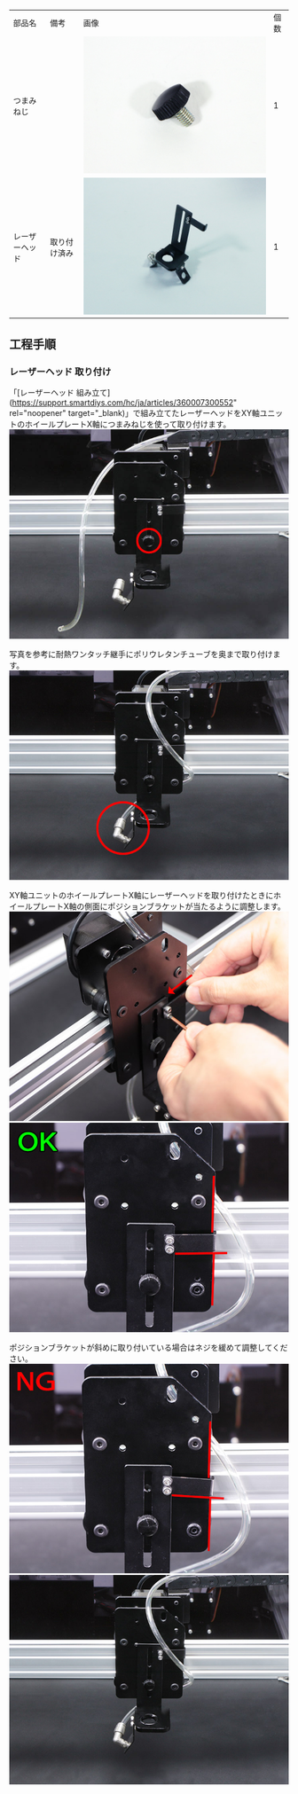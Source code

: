 <table class="packing-list">
    <tbody>
        <tr>
            <td>部品名</td>
            <td>備考</td>
            <td class="packing-img">画像</td>
            <td>個数</td>
        </tr>
        <tr>
            <td>つまみねじ</td>
            <td></td>
            <td><img src="images/025/packing/041.jpg" alt="つまみねじ"/></td>
            <td>1</td>
        </tr>
        <tr>
            <td>レーザーヘッド</td>
            <td>取り付け済み</td>
            <td><img src="images/025/packing/laserhead.jpg" alt="レーザーヘッド"/></td>
            <td>1</td>
        </tr>
    </tbody>
</table>

## 工程手順

### レーザーヘッド 取り付け

「[レーザーヘッド 組み立て](https://support.smartdiys.com/hc/ja/articles/360007300552" rel="noopener" target="_blank)」で組み立てたレーザーヘッドをXY軸ユニットのホイールプレートX軸につまみねじを使って取り付けます。
<img src="images/025/000.jpg"/>

写真を参考に耐熱ワンタッチ継手にポリウレタンチューブを奥まで取り付けます。
<img src="images/025/001.jpg"/>

XY軸ユニットのホイールプレートX軸にレーザーヘッドを取り付けたときにホイールプレートX軸の側面にポジションブラケットが当たるように調整します。
<img src="images/025/002.jpg"/>
<img src="images/025/003.jpg"/>

ポジションブラケットが斜めに取り付いている場合はネジを緩めて調整してください。
<img src="images/025/004.jpg"/>
<img src="images/025/005.jpg"/>